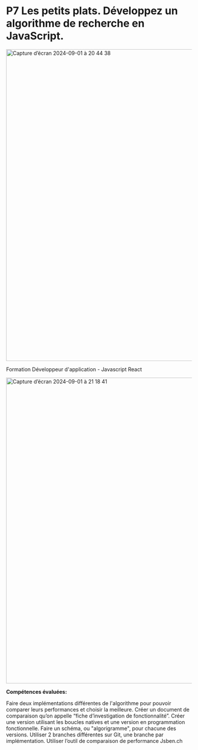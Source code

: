 # P7 Les petits plats. Développez un algorithme de recherche en JavaScript.

<img width="844" alt="Capture d’écran 2024-09-01 à 20 44 38" src="https://github.com/user-attachments/assets/80e1e580-9279-41fc-b589-b8d4e84f10b2">

Formation Développeur d'application - Javascript React

<img width="828" alt="Capture d’écran 2024-09-01 à 21 18 41" src="https://github.com/user-attachments/assets/03c375b4-4c79-4c43-91e1-881a485233ff">


**Compétences évaluées:**

Faire deux implémentations différentes de l'algorithme pour pouvoir comparer leurs performances et choisir la meilleure.
Créer un document de comparaison qu’on appelle “fiche d’investigation de fonctionnalité”.
Créer une version utilisant les boucles natives et une version en programmation fonctionnelle.
Faire un schéma, ou "algorigramme", pour chacune des versions.
Utiliser 2 branches différentes sur Git, une branche par implémentation.
Utiliser l’outil de comparaison de performance Jsben.ch
